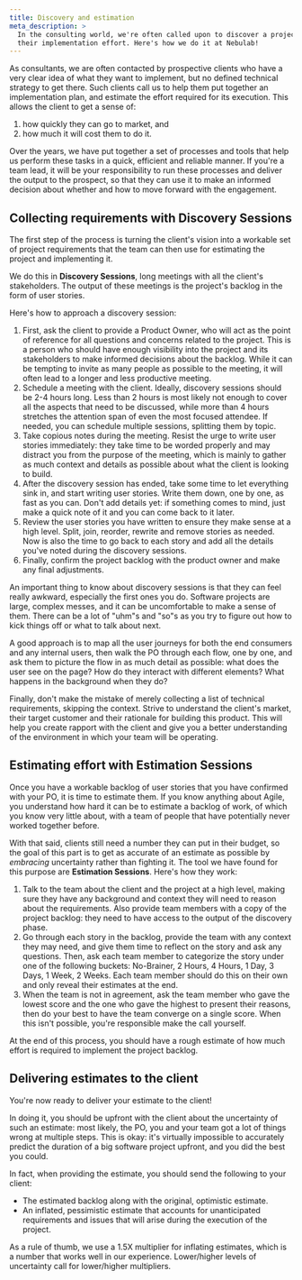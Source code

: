 ```yaml
---
title: Discovery and estimation
meta_description: >
  In the consulting world, we're often called upon to discover a project's requirements and estimate
  their implementation effort. Here's how we do it at Nebulab!
---
```


As consultants, we are often contacted by prospective clients who have a very clear idea of what
they want to implement, but no defined technical strategy to get there. Such clients call us to help
them put together an implementation plan, and estimate the effort required for its execution. This
allows the client to get a sense of:

1. how quickly they can go to market, and
2. how much it will cost them to do it.

Over the years, we have put together a set of processes and tools that help us perform these tasks
in a quick, efficient and reliable manner. If you're a team lead, it will be your responsibility to
run these processes and deliver the output to the prospect, so that they can use it to make an
informed decision about whether and how to move forward with the engagement.

## Collecting requirements with Discovery Sessions

The first step of the process is turning the client's vision into a workable set of project
requirements that the team can then use for estimating the project and implementing it.

We do this in **Discovery Sessions**, long meetings with all the client's stakeholders. The output
of these meetings is the project's backlog in the form of user stories.

Here's how to approach a discovery session:

1. First, ask the client to provide a Product Owner, who will act as the point of reference for all
   questions and concerns related to the project. This is a person who should have enough visibility
   into the project and its stakeholders to make informed decisions about the backlog. While it can
   be tempting to invite as many people as possible to the meeting, it will often lead to a longer
   and less productive meeting.
2. Schedule a meeting with the client. Ideally, discovery sessions should be 2-4 hours long. Less
   than 2 hours is most likely not enough to cover all the aspects that need to be discussed, while
   more than 4 hours stretches the attention span of even the most focused attendee. If needed, you
   can schedule multiple sessions, splitting them by topic.
3. Take copious notes during the meeting. Resist the urge to write user stories immediately: they
   take time to be worded properly and may distract you from the purpose of the meeting, which is
   mainly to gather as much context and details as possible about what the client is looking to
   build.
4. After the discovery session has ended, take some time to let everything sink in, and start
   writing user stories. Write them down, one by one, as fast as you can. Don't add details yet:
   if something comes to mind, just make a quick note of it and you can come back to it later.
5. Review the user stories you have written to ensure they make sense at a high level. Split, join,
   reorder, rewrite and remove stories as needed. Now is also the time to go back to each story and
   add all the details you've noted during the discovery sessions.
7. Finally, confirm the project backlog with the product owner and make any final adjustments.

An important thing to know about discovery sessions is that they can feel really awkward, especially
the first ones you do. Software projects are large, complex messes, and it can be uncomfortable to
make a sense of them. There can be a lot of "uhm"s and "so"s as you try to figure out how to kick
things off or what to talk about next.

A good approach is to map all the user journeys for both the end consumers and any internal users,
then walk the PO through each flow, one by one, and ask them to picture the flow in as much detail
as possible: what does the user see on the page? How do they interact with different elements? What
happens in the background when they do?

Finally, don't make the mistake of merely collecting a list of technical requirements, skipping the
context. Strive to understand the client's market, their target customer and their rationale for
building this product. This will help you create rapport with the client and give you a better
understanding of the environment in which your team will be operating.

## Estimating effort with Estimation Sessions

Once you have a workable backlog of user stories that you have confirmed with your PO, it is time to
estimate them. If you know anything about Agile, you understand how hard it can be to estimate a
backlog of work, of which you know very little about, with a team of people that have potentially
never worked together before.

With that said, clients still need a number they can put in their budget, so the goal of this part
is to get as accurate of an estimate as possible by _embracing_ uncertainty rather than fighting it.
The tool we have found for this purpose are **Estimation Sessions**. Here's how they work:

1. Talk to the team about the client and the project at a high level, making sure they have any
   background and context they will need to reason about the requirements. Also provide team members
   with a copy of the project backlog: they need to have access to the output of the discovery
   phase.
2. Go through each story in the backlog, provide the team with any context they may need, and give
   them time to reflect on the story and ask any questions. Then, ask each team member to categorize
   the story under one of the following buckets: No-Brainer, 2 Hours, 4 Hours, 1 Day, 3 Days,
   1 Week, 2 Weeks. Each team member should do this on their own and only reveal their estimates at
   the end.
3. When the team is not in agreement, ask the team member who gave the lowest score and the one who
   gave the highest to present their reasons, then do your best to have the team converge on a
   single score. When this isn't possible, you're responsible make the call yourself.

At the end of this process, you should have a rough estimate of how much effort is required to
implement the project backlog.

## Delivering estimates to the client

You're now ready to deliver your estimate to the client!

In doing it, you should be upfront with the client about the uncertainty of such an estimate: most
likely, the PO, you and your team got a lot of things wrong at multiple steps. This is okay: it's
virtually impossible to accurately predict the duration of a big software project upfront, and you
did the best you could. 

In fact, when providing the estimate, you should send the following to your client:

- The estimated backlog along with the original, optimistic estimate.
- An inflated, pessimistic estimate that accounts for unanticipated requirements and issues that
  will arise during the execution of the project.
  
As a rule of thumb, we use a 1.5X multiplier for inflating estimates, which is a number that works
well in our experience. Lower/higher levels of uncertainty call for lower/higher multipliers.
